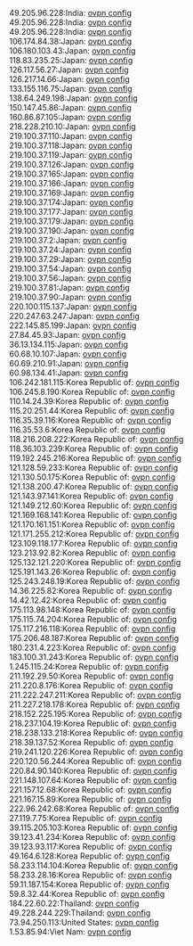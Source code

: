 49.205.96.228:India: [ovpn config](vpn/49_205_96_228.ovpn)  
49.205.96.228:India: [ovpn config](vpn/49_205_96_228.ovpn)  
49.205.96.228:India: [ovpn config](vpn/49_205_96_228.ovpn)  
106.174.84.38:Japan: [ovpn config](vpn/106_174_84_38.ovpn)  
106.180.103.43:Japan: [ovpn config](vpn/106_180_103_43.ovpn)  
118.83.235.25:Japan: [ovpn config](vpn/118_83_235_25.ovpn)  
126.117.56.27:Japan: [ovpn config](vpn/126_117_56_27.ovpn)  
126.217.14.66:Japan: [ovpn config](vpn/126_217_14_66.ovpn)  
133.155.116.75:Japan: [ovpn config](vpn/133_155_116_75.ovpn)  
138.64.249.198:Japan: [ovpn config](vpn/138_64_249_198.ovpn)  
150.147.45.86:Japan: [ovpn config](vpn/150_147_45_86.ovpn)  
160.86.87.105:Japan: [ovpn config](vpn/160_86_87_105.ovpn)  
218.228.210.10:Japan: [ovpn config](vpn/218_228_210_10.ovpn)  
219.100.37.110:Japan: [ovpn config](vpn/219_100_37_110.ovpn)  
219.100.37.118:Japan: [ovpn config](vpn/219_100_37_118.ovpn)  
219.100.37.119:Japan: [ovpn config](vpn/219_100_37_119.ovpn)  
219.100.37.126:Japan: [ovpn config](vpn/219_100_37_126.ovpn)  
219.100.37.165:Japan: [ovpn config](vpn/219_100_37_165.ovpn)  
219.100.37.166:Japan: [ovpn config](vpn/219_100_37_166.ovpn)  
219.100.37.169:Japan: [ovpn config](vpn/219_100_37_169.ovpn)  
219.100.37.174:Japan: [ovpn config](vpn/219_100_37_174.ovpn)  
219.100.37.177:Japan: [ovpn config](vpn/219_100_37_177.ovpn)  
219.100.37.179:Japan: [ovpn config](vpn/219_100_37_179.ovpn)  
219.100.37.190:Japan: [ovpn config](vpn/219_100_37_190.ovpn)  
219.100.37.2:Japan: [ovpn config](vpn/219_100_37_2.ovpn)  
219.100.37.24:Japan: [ovpn config](vpn/219_100_37_24.ovpn)  
219.100.37.29:Japan: [ovpn config](vpn/219_100_37_29.ovpn)  
219.100.37.54:Japan: [ovpn config](vpn/219_100_37_54.ovpn)  
219.100.37.56:Japan: [ovpn config](vpn/219_100_37_56.ovpn)  
219.100.37.81:Japan: [ovpn config](vpn/219_100_37_81.ovpn)  
219.100.37.90:Japan: [ovpn config](vpn/219_100_37_90.ovpn)  
220.100.115.137:Japan: [ovpn config](vpn/220_100_115_137.ovpn)  
220.247.63.247:Japan: [ovpn config](vpn/220_247_63_247.ovpn)  
222.145.85.199:Japan: [ovpn config](vpn/222_145_85_199.ovpn)  
27.84.45.93:Japan: [ovpn config](vpn/27_84_45_93.ovpn)  
36.13.134.115:Japan: [ovpn config](vpn/36_13_134_115.ovpn)  
60.68.10.107:Japan: [ovpn config](vpn/60_68_10_107.ovpn)  
60.69.210.91:Japan: [ovpn config](vpn/60_69_210_91.ovpn)  
60.98.134.41:Japan: [ovpn config](vpn/60_98_134_41.ovpn)  
106.242.181.115:Korea Republic of: [ovpn config](vpn/106_242_181_115.ovpn)  
106.245.8.190:Korea Republic of: [ovpn config](vpn/106_245_8_190.ovpn)  
110.14.24.39:Korea Republic of: [ovpn config](vpn/110_14_24_39.ovpn)  
115.20.251.44:Korea Republic of: [ovpn config](vpn/115_20_251_44.ovpn)  
116.35.39.116:Korea Republic of: [ovpn config](vpn/116_35_39_116.ovpn)  
116.35.53.6:Korea Republic of: [ovpn config](vpn/116_35_53_6.ovpn)  
118.216.208.222:Korea Republic of: [ovpn config](vpn/118_216_208_222.ovpn)  
118.36.103.239:Korea Republic of: [ovpn config](vpn/118_36_103_239.ovpn)  
119.192.245.216:Korea Republic of: [ovpn config](vpn/119_192_245_216.ovpn)  
121.128.59.233:Korea Republic of: [ovpn config](vpn/121_128_59_233.ovpn)  
121.130.50.175:Korea Republic of: [ovpn config](vpn/121_130_50_175.ovpn)  
121.138.200.47:Korea Republic of: [ovpn config](vpn/121_138_200_47.ovpn)  
121.143.97.141:Korea Republic of: [ovpn config](vpn/121_143_97_141.ovpn)  
121.149.212.60:Korea Republic of: [ovpn config](vpn/121_149_212_60.ovpn)  
121.169.168.141:Korea Republic of: [ovpn config](vpn/121_169_168_141.ovpn)  
121.170.161.151:Korea Republic of: [ovpn config](vpn/121_170_161_151.ovpn)  
121.171.255.212:Korea Republic of: [ovpn config](vpn/121_171_255_212.ovpn)  
123.109.118.177:Korea Republic of: [ovpn config](vpn/123_109_118_177.ovpn)  
123.213.92.82:Korea Republic of: [ovpn config](vpn/123_213_92_82.ovpn)  
125.132.121.220:Korea Republic of: [ovpn config](vpn/125_132_121_220.ovpn)  
125.191.143.26:Korea Republic of: [ovpn config](vpn/125_191_143_26.ovpn)  
125.243.248.19:Korea Republic of: [ovpn config](vpn/125_243_248_19.ovpn)  
14.36.225.82:Korea Republic of: [ovpn config](vpn/14_36_225_82.ovpn)  
14.42.12.42:Korea Republic of: [ovpn config](vpn/14_42_12_42.ovpn)  
175.113.98.148:Korea Republic of: [ovpn config](vpn/175_113_98_148.ovpn)  
175.115.74.204:Korea Republic of: [ovpn config](vpn/175_115_74_204.ovpn)  
175.117.216.118:Korea Republic of: [ovpn config](vpn/175_117_216_118.ovpn)  
175.206.48.187:Korea Republic of: [ovpn config](vpn/175_206_48_187.ovpn)  
180.231.4.223:Korea Republic of: [ovpn config](vpn/180_231_4_223.ovpn)  
183.100.31.243:Korea Republic of: [ovpn config](vpn/183_100_31_243.ovpn)  
1.245.115.24:Korea Republic of: [ovpn config](vpn/1_245_115_24.ovpn)  
211.192.29.50:Korea Republic of: [ovpn config](vpn/211_192_29_50.ovpn)  
211.220.8.176:Korea Republic of: [ovpn config](vpn/211_220_8_176.ovpn)  
211.222.247.211:Korea Republic of: [ovpn config](vpn/211_222_247_211.ovpn)  
211.227.218.178:Korea Republic of: [ovpn config](vpn/211_227_218_178.ovpn)  
218.152.225.195:Korea Republic of: [ovpn config](vpn/218_152_225_195.ovpn)  
218.237.104.19:Korea Republic of: [ovpn config](vpn/218_237_104_19.ovpn)  
218.238.133.218:Korea Republic of: [ovpn config](vpn/218_238_133_218.ovpn)  
218.39.137.52:Korea Republic of: [ovpn config](vpn/218_39_137_52.ovpn)  
219.241.120.226:Korea Republic of: [ovpn config](vpn/219_241_120_226.ovpn)  
220.120.56.244:Korea Republic of: [ovpn config](vpn/220_120_56_244.ovpn)  
220.84.90.140:Korea Republic of: [ovpn config](vpn/220_84_90_140.ovpn)  
221.148.107.64:Korea Republic of: [ovpn config](vpn/221_148_107_64.ovpn)  
221.157.12.68:Korea Republic of: [ovpn config](vpn/221_157_12_68.ovpn)  
221.167.15.89:Korea Republic of: [ovpn config](vpn/221_167_15_89.ovpn)  
222.96.242.68:Korea Republic of: [ovpn config](vpn/222_96_242_68.ovpn)  
27.119.7.75:Korea Republic of: [ovpn config](vpn/27_119_7_75.ovpn)  
39.115.205.103:Korea Republic of: [ovpn config](vpn/39_115_205_103.ovpn)  
39.123.41.234:Korea Republic of: [ovpn config](vpn/39_123_41_234.ovpn)  
39.123.93.117:Korea Republic of: [ovpn config](vpn/39_123_93_117.ovpn)  
49.164.6.128:Korea Republic of: [ovpn config](vpn/49_164_6_128.ovpn)  
58.233.114.104:Korea Republic of: [ovpn config](vpn/58_233_114_104.ovpn)  
58.233.28.16:Korea Republic of: [ovpn config](vpn/58_233_28_16.ovpn)  
59.11.187.154:Korea Republic of: [ovpn config](vpn/59_11_187_154.ovpn)  
59.8.32.44:Korea Republic of: [ovpn config](vpn/59_8_32_44.ovpn)  
184.22.60.22:Thailand: [ovpn config](vpn/184_22_60_22.ovpn)  
49.228.244.229:Thailand: [ovpn config](vpn/49_228_244_229.ovpn)  
73.94.250.113:United States: [ovpn config](vpn/73_94_250_113.ovpn)  
1.53.85.94:Viet Nam: [ovpn config](vpn/1_53_85_94.ovpn)  
